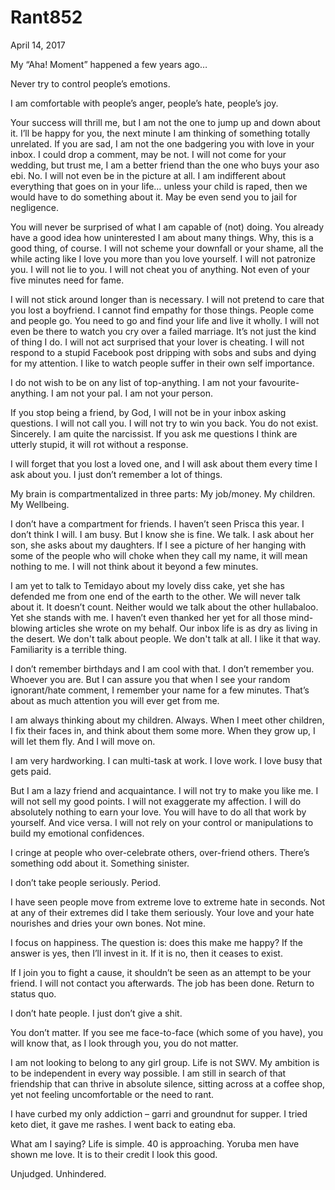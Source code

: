 # Rant852


April 14, 2017

My “Aha! Moment” happened a few years ago…

Never try to control people’s emotions.

I am comfortable with people’s anger, people’s hate, people’s joy.

Your success will thrill me, but I am not the one to jump up and down about it. I’ll be happy for you, the next minute I am thinking of something totally unrelated. If you are sad, I am not the one badgering you with love in your inbox. I could drop a comment, may be not. I will not come for your wedding, but trust me, I am a better friend than the one who buys your aso ebi. No. I will not even be in the picture at all. I am indifferent about everything that goes on in your life… unless your child is raped, then we would have to do something about it. May be even send you to jail for negligence.

You will never be surprised of what I am capable of (not) doing. You already have a good idea how uninterested I am about many things.
Why, this is a good thing, of course. I will not scheme your downfall or your shame, all the while acting like I love you more than you love
yourself. I will not patronize you. I will not lie to you. I will not cheat you of anything. Not even of your five minutes need for fame.

I will not stick around longer than is necessary. I will not pretend to care that you lost a boyfriend. I cannot find empathy for those things. People come and people go. You need to go and find your life and live it wholly. I will not even be there to watch you cry over a failed marriage. It’s not just the kind of thing I do. I will not act surprised that your lover is cheating. I will not respond to a stupid Facebook post dripping with sobs and subs and
dying for my attention. I like to watch people suffer in their own self importance.

I do not wish to be on any list of top-anything. I am not your favourite-anything. I am not your pal. I am not your person. 

If you stop being a friend, by God, I will not be in your inbox asking questions. I will not call you. I will not try to win you back. You do not exist. Sincerely. I am quite the narcissist. If you ask me questions I think are utterly stupid, it will rot without a response.

I will forget that you lost a loved one, and I will ask about them every time I ask about you. I just don’t remember a lot of things.

My brain is compartmentalized in three parts: My job/money. My children. My Wellbeing.

I don’t have a compartment for friends. I haven’t seen Prisca this year. I don’t think I will. I am busy. But I know she is fine. We talk. I ask about her son, she asks about my daughters. If I see a
picture of her hanging with some of the people who will choke when they call my name, it will mean nothing to me. I will not think about it beyond a few minutes.

I am yet to talk to Temidayo about my lovely diss cake, yet she has defended me from one end of the earth to the other. We will never talk
about it. It doesn’t count. Neither would we talk about the other hullabaloo. Yet she stands with me. I haven’t even thanked her yet for all those mind-blowing articles she wrote on my behalf. Our inbox life is as dry as living in the desert. We don't talk about people. We don't talk at all. I like it that way. Familiarity is a terrible thing.

I don’t remember birthdays and I am cool with that. I don’t remember you. Whoever you are. But I can assure you that when I see your random ignorant/hate comment, I remember your name for a few minutes. That’s
about as much attention you will ever get from me.

I am always thinking about my children. Always. When I meet other children, I fix their faces in, and think about them some more. When they grow up, I will let them fly. And I will move on.

I am very hardworking. I can multi-task at work. I love work. I love busy that gets paid.

But I am a lazy friend and acquaintance. I will not try to make you like me. I will not sell my good points. I will not exaggerate my affection. I will do absolutely nothing to earn your love. You will have to do all that work by yourself. And vice versa. I will not rely on your control or manipulations to build my emotional confidences.

I cringe at people who over-celebrate others, over-friend others. There’s something odd about it. Something sinister.

I don’t take people seriously. Period.

I have seen people move from extreme love to extreme hate in seconds. Not at any of their extremes did I take them seriously. Your love and your hate nourishes and dries your own bones. Not mine. 

I focus on happiness. The question is: does this make me happy? If the answer is yes, then I’ll invest in it. If it is no, then it ceases to exist.

If I join you to fight a cause, it shouldn’t be seen as an attempt to be your friend. I will not contact you afterwards. The job has been done. Return to status quo.

I don’t hate people. I just don’t give a shit.

You don’t matter. If you see me face-to-face (which some of you have), you will know that, as I look through you, you do not matter.

I am not looking to belong to any girl group. Life is not SWV. My ambition is to be independent in every way possible. I am still in search of that friendship that can thrive in absolute silence, sitting across at a coffee shop, yet not feeling uncomfortable or the need to rant.

I have curbed my only addiction – garri and groundnut for supper. I tried keto diet, it gave me rashes. I went back to eating eba.

What am I saying? Life is simple. 40 is approaching. Yoruba men have shown me love. It is to their credit I look this good. 

Unjudged. Unhindered.